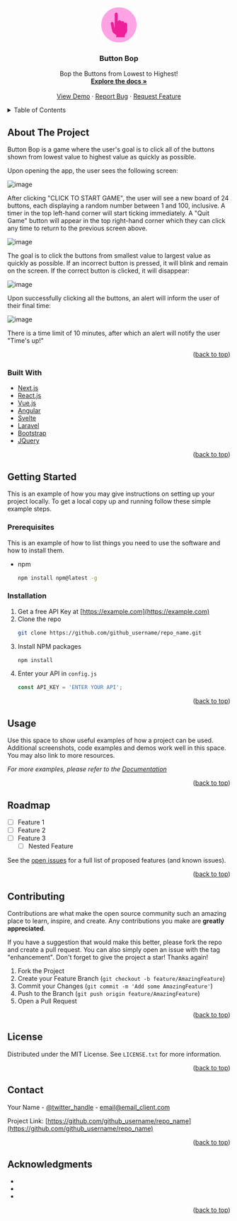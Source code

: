 <div id="top"></div>




<!-- PROJECT LOGO -->
<br />
<div align="center">
  <a href="https://github.com/catonbrewster1/ButtonMatching">
    <img src="app/src/main/res/images/logo.png" alt="Logo" width="80" height="80">
  </a>

<h3 align="center">Button Bop</h3>

  <p align="center">
    Bop the Buttons from Lowest to Highest!
    <br />
    <a href="https://github.com/catonbrewster1/ButtonMatching"><strong>Explore the docs »</strong></a>
    <br />
    <br />
    <a href="https://github.com/catonbrewster1/ButtonMatching">View Demo</a>
    ·
    <a href="https://github.com/catonbrewster1/ButtonMatching/issues">Report Bug</a>
    ·
    <a href="https://github.com/catonbrewster1/ButtonMatching/issues">Request Feature</a>
  </p>
</div>



<!-- TABLE OF CONTENTS -->
<details>
  <summary>Table of Contents</summary>
  <ol>
    <li>
      <a href="#about-the-project">About The Project</a>
      <ul>
        <li><a href="#built-with">Built With</a></li>
      </ul>
    </li>
    <li>
      <a href="#getting-started">Getting Started</a>
      <ul>
        <li><a href="#prerequisites">Prerequisites</a></li>
        <li><a href="#installation">Installation</a></li>
      </ul>
    </li>
    <li><a href="#usage">Usage</a></li>
    <li><a href="#roadmap">Roadmap</a></li>
    <li><a href="#contributing">Contributing</a></li>
    <li><a href="#license">License</a></li>
    <li><a href="#contact">Contact</a></li>
    <li><a href="#acknowledgments">Acknowledgments</a></li>
  </ol>
</details>



<!-- ABOUT THE PROJECT -->
## About The Project

Button Bop is a game where the user's goal is to click all of the buttons shown from lowest value to highest value as quickly as possible. 

Upon opening the app, the user sees the following screen: 

<img width="163" alt="image" src="https://user-images.githubusercontent.com/84205874/170369710-bc541b4c-c7fd-4302-afa8-01dbf2f33aff.png">

After clicking "CLICK TO START GAME", the user will see a new board of 24 buttons, each displaying a random number between 1 and 100, inclusive. A timer in the top left-hand corner will start ticking immediately. A "Quit Game" button will appear in the top right-hand corner which they can click any time to return to the previous screen above. 

<img width="164" alt="image" src="https://user-images.githubusercontent.com/84205874/170369203-9d7ce7eb-1e4c-413a-8929-fbe388af2335.png">

The goal is to click the buttons from smallest value to largest value as quickly as possible. If an incorrect button is pressed, it will blink and remain on the screen. If the correct button is clicked, it will disappear: 

<img width="164" alt="image" src="https://user-images.githubusercontent.com/84205874/170368833-bbe9c793-1706-431c-bdfb-7ac421a69934.png">

Upon successfully clicking all the buttons, an alert will inform the user of their final time:

<img width="164" alt="image" src="https://user-images.githubusercontent.com/84205874/170369529-a69fead6-43b5-48c2-b186-6663f67a1185.png">

There is a time limit of 10 minutes, after which an alert will notify the user "Time's up!"

<p align="right">(<a href="#top">back to top</a>)</p>



### Built With

* [Next.js](https://nextjs.org/)
* [React.js](https://reactjs.org/)
* [Vue.js](https://vuejs.org/)
* [Angular](https://angular.io/)
* [Svelte](https://svelte.dev/)
* [Laravel](https://laravel.com)
* [Bootstrap](https://getbootstrap.com)
* [JQuery](https://jquery.com)

<p align="right">(<a href="#top">back to top</a>)</p>



<!-- GETTING STARTED -->
## Getting Started

This is an example of how you may give instructions on setting up your project locally.
To get a local copy up and running follow these simple example steps.

### Prerequisites

This is an example of how to list things you need to use the software and how to install them.
* npm
  ```sh
  npm install npm@latest -g
  ```

### Installation

1. Get a free API Key at [https://example.com](https://example.com)
2. Clone the repo
   ```sh
   git clone https://github.com/github_username/repo_name.git
   ```
3. Install NPM packages
   ```sh
   npm install
   ```
4. Enter your API in `config.js`
   ```js
   const API_KEY = 'ENTER YOUR API';
   ```

<p align="right">(<a href="#top">back to top</a>)</p>



<!-- USAGE EXAMPLES -->
## Usage

Use this space to show useful examples of how a project can be used. Additional screenshots, code examples and demos work well in this space. You may also link to more resources.

_For more examples, please refer to the [Documentation](https://example.com)_

<p align="right">(<a href="#top">back to top</a>)</p>



<!-- ROADMAP -->
## Roadmap

- [ ] Feature 1
- [ ] Feature 2
- [ ] Feature 3
    - [ ] Nested Feature

See the [open issues](https://github.com/github_username/repo_name/issues) for a full list of proposed features (and known issues).

<p align="right">(<a href="#top">back to top</a>)</p>



<!-- CONTRIBUTING -->
## Contributing

Contributions are what make the open source community such an amazing place to learn, inspire, and create. Any contributions you make are **greatly appreciated**.

If you have a suggestion that would make this better, please fork the repo and create a pull request. You can also simply open an issue with the tag "enhancement".
Don't forget to give the project a star! Thanks again!

1. Fork the Project
2. Create your Feature Branch (`git checkout -b feature/AmazingFeature`)
3. Commit your Changes (`git commit -m 'Add some AmazingFeature'`)
4. Push to the Branch (`git push origin feature/AmazingFeature`)
5. Open a Pull Request

<p align="right">(<a href="#top">back to top</a>)</p>



<!-- LICENSE -->
## License

Distributed under the MIT License. See `LICENSE.txt` for more information.

<p align="right">(<a href="#top">back to top</a>)</p>



<!-- CONTACT -->
## Contact

Your Name - [@twitter_handle](https://twitter.com/twitter_handle) - email@email_client.com

Project Link: [https://github.com/github_username/repo_name](https://github.com/github_username/repo_name)

<p align="right">(<a href="#top">back to top</a>)</p>



<!-- ACKNOWLEDGMENTS -->
## Acknowledgments

* []()
* []()
* []()

<p align="right">(<a href="#top">back to top</a>)</p>



<!-- MARKDOWN LINKS & IMAGES -->
<!-- https://www.markdownguide.org/basic-syntax/#reference-style-links -->
[contributors-shield]: https://img.shields.io/github/contributors/github_username/repo_name.svg?style=for-the-badge
[contributors-url]: https://github.com/github_username/repo_name/graphs/contributors
[forks-shield]: https://img.shields.io/github/forks/github_username/repo_name.svg?style=for-the-badge
[forks-url]: https://github.com/github_username/repo_name/network/members
[stars-shield]: https://img.shields.io/github/stars/github_username/repo_name.svg?style=for-the-badge
[stars-url]: https://github.com/github_username/repo_name/stargazers
[issues-shield]: https://img.shields.io/github/issues/github_username/repo_name.svg?style=for-the-badge
[issues-url]: https://github.com/github_username/repo_name/issues
[license-shield]: https://img.shields.io/github/license/github_username/repo_name.svg?style=for-the-badge
[license-url]: https://github.com/github_username/repo_name/blob/master/LICENSE.txt
[linkedin-shield]: https://img.shields.io/badge/-LinkedIn-black.svg?style=for-the-badge&logo=linkedin&colorB=555
[linkedin-url]: https://linkedin.com/in/linkedin_username
[product-screenshot]: images/screenshot.png
